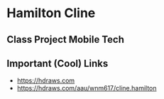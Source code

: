 # Hamilton Cline

## Class Project Mobile Tech

## Important (Cool) Links

- https://hdraws.com
- https://hdraws.com/aau/wnm617/cline.hamilton